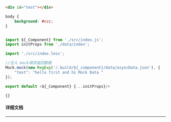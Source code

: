 ﻿```html
<div id="test"></div>
```

```css
body {
    background: #ccc;
}
```

```javascript

import ${_Component} from './src/index.js';
import initProps from './data/index';

import './src/index.less';

//注入 mock请求返回数据
Mock.mock(new RegExp('/.build/${_component}/data/asyncData.json'), {
    "text": "hello first and hi Mock Data "
});

export default <${_Component} {...initProps}/>

```

```webpack-config
{}
```

#### 详细文档
---